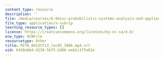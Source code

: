 ```yaml
---
content_type: resource
description: ''
file: /media/courses/6-041sc-probabilistic-systems-analysis-and-applied-probability-fall-2013/6420abb4d1365b752d66eeb1c1f5e81e_MIT6_041SCF13_lec05_300k.mp4.srt
file_type: application/x-subrip
learning_resource_types: []
license: https://creativecommons.org/licenses/by-nc-sa/4.0/
ocw_type: OCWFile
resourcetype: Other
title: MIT6_041SCF13_lec05_300k.mp4.srt
uid: 6420abb4-d136-5b75-2d66-eeb1c1f5e81e
---
```

